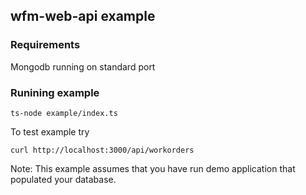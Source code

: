 ## wfm-web-api example

### Requirements

Mongodb running on standard port

### Runining example

    ts-node example/index.ts

To test example try

    curl http://localhost:3000/api/workorders

Note: This example assumes that you have run demo application that populated your database.
